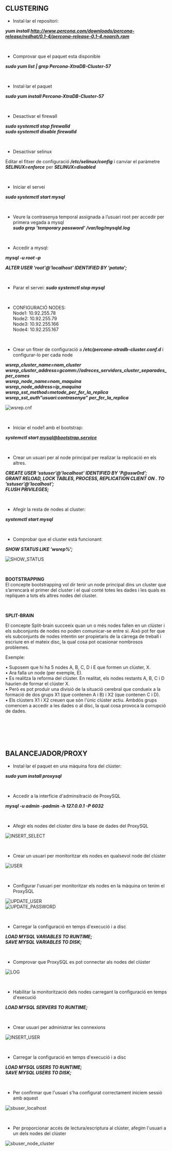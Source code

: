 ## CLUSTERING  


* Instal·lar el repositori:  

***yum install http://www.percona.com/downloads/percona-release/redhat/0.1-4/percona-release-0.1-4.noarch.rpm***  

<br>


* Comprovar que el paquet esta disponible  

***sudo yum list | grep Percona-XtraDB-Cluster-57***  

<br>


* Instal·lar el paquet  

***sudo yum install Percona-XtraDB-Cluster-57***  

<br>


* Desactivar el firewall  

***sudo systemctl stop firewalld***  
***sudo systemctl disable firewalld***

<br>


* Desactivar selinux  

Editar el fitxer de configuració ***/etc/selinux/config*** i canviar el paràmetre ***SELINUX=enforce*** per ***SELINUX=disabled***  

<br>


* Iniciar el servei  

***sudo systemctl start mysql***  

<br>


* Veure la contrasenya temporal assignada a l’usuari root per accedir per primera vegada a mysql  
***sudo grep ’temporary password’ /var/log/mysqld.log***  

<br>


* Accedir a mysql:

***mysql -u root –p***  

***ALTER USER 'root'@'localhost' IDENTIFIED BY 'patata';***  

<br>


* Parar el servei:
***sudo systemctl stop mysql***  

<br>


* CONFIGURACIÓ NODES:  
Node1: 10.92.255.78  
Node2: 10.92.255.79  
Node3: 10.92.255.166  
Node4: 10.92.255.167  


<br>


* Crear un fitxer de configuració a ***/etc/percona-xtradb-cluster.conf.d*** i configurar-lo per cada node  

***wsrep_cluster_name=nom_cluster  
wsrep_cluster_address=gcomm://adreces_servidors_cluster_separades_per_comes  
wsrep_node_name=nom_maquina  
wsrep_node_address=ip_maquina  
wsrep_sst_method=metode_per_fer_la_replica  
wsrep_sst_auth”usuari:contrasenya” per_fer_la_replica***  

![wsrep.cnf](https://github.com/ivanenriquez/BD-M02-M010/blob/master/MP10-UF2/A5/imatges/wsrepconf.JPG)  

<br>


* Iniciar el node1 amb el bootstrap:  

***systemctl start mysql@bootstrap.service***  

<br>


* Crear un usuari per al node principal per realizar la replicació en els altres.

***CREATE USER ’sstuser’@’localhost’ IDENTIFIED BY ’P@ssw0rd’;  
GRANT RELOAD, LOCK TABLES, PROCESS, REPLICATION CLIENT ON *.* TO ’sstuser’@’localhost’;  
FLUSH PRIVILEGES;***  

<br>


* Afegir la resta de nodes al cluster:  

***systemctl start mysql***  

<br>


* Comprobar que el cluster està funcionant:  

***SHOW STATUS LIKE ’wsrep%’;***  

![SHOW_STATUS](https://github.com/ivanenriquez/BD-M02-M010/blob/master/MP10-UF2/A5/imatges/Captura3.JPG)  

<br>


**BOOTSTRAPPING**  
El concepte bootstrapping vol dir tenir un node principal dins un cluster que s’arrencarà el primer del cluster i el qual conté totes les dades i les quals es repliquen a tots els altres nodes del cluster.  

<br>


**SPLIT-BRAIN**  

El concepte Split-brain succeeix quan un o més nodes fallen en un clúster i els subconjunts de nodes no poden comunicar-se entre si. Això pot fer que els subconjunts de nodes intentin ser propietaris de la càrrega de treball i escriure en el mateix disc, la qual cosa pot ocasionar nombrosos problemes.

Exemple:  

•	Suposem que hi ha 5 nodes A, B, C, D i E que formen un clúster, X.  
•	Ara falla un node (per exemple, E).  
•	Es realitza la reforma del clúster. En realitat, els nodes restants A, B, C i D haurien de formar el clúster X.  
•	Però es pot produir una divisió de la situació cerebral que condueix a la formació de dos grups X1 (que contenen A i B) i X2 (que contenen C i D).  
•	Els clústers X1 i X2 creuen que són l'únic clúster actiu. Ambdós grups comencen a accedir a les dades o al disc, la qual cosa provoca la corrupció de dades.  

<br>
<br>
<br>
<br>

## BALANCEJADOR/PROXY    



* Instal·lar el paquet en una màquina fora del clúster:  

***sudo yum install proxysql***  

<br>


* Accedir a la interfície d'adminsitració de ProxySQL  

***mysql -u admin -padmin -h 127.0.0.1 -P 6032***  

<br>


* Afegir els nodes del clúster dins la base de dades del ProxySQL  

![INSERT_SELECT](https://github.com/ivanenriquez/BD-M02-M010/blob/master/MP10-UF2/A5/imatges/AFEGIR_NODES_cLUSTER_BD.JPG)  

<br>


* Crear un usuari per monitoritzar els nodes en qualsevol node del clúster  

![USER](https://github.com/ivanenriquez/BD-M02-M010/blob/master/MP10-UF2/A5/imatges/crear_usuari.JPG)  

<br>


* Configurar l'usuari per monitoritzar els nodes en la màquina on tenim el ProxySQL  

![UPDATE_USER](https://github.com/ivanenriquez/BD-M02-M010/blob/master/MP10-UF2/A5/imatges/usuari_in_proxy_sql.JPG)  
![UPDATE_PASSWORD](https://github.com/ivanenriquez/BD-M02-M010/blob/master/MP10-UF2/A5/imatges/contrasenya_in_proxysql.JPG)  

<br>


* Carregar la configuració en temps d'execució i a disc  

***LOAD MYSQL VARIABLES TO RUNTIME;***  
***SAVE MYSQL VARIABLES TO DISK;***  

<br>

* Comprovar que ProxySQL es pot connectar als nodes del clúster  

![LOG](https://github.com/ivanenriquez/BD-M02-M010/blob/master/MP10-UF2/A5/imatges/monitoring_log_is_enabled.JPG)  

<br>


* Habilitar la monitorització dels nodes carregant la configuració en temps d'execució  

***LOAD MYSQL SERVERS TO RUNTIME;***  

<br>


* Crear usuari per administrar les connexions  

![INSERT_USER](https://github.com/ivanenriquez/BD-M02-M010/blob/master/MP10-UF2/A5/imatges/PROXY_CLIENT_USER.JPG)  

<br>


* Carregar la configuració en temps d'execució i a disc  

***LOAD MYSQL USERS TO RUNTIME;***  
***SAVE MYSQL USERS TO DISK;***  

<br>


* Per confirmar que l'usuari s'ha configurat correctament iniciem sessió amb aquest  

![sbuser_localhost](https://github.com/ivanenriquez/BD-M02-M010/blob/master/MP10-UF2/A5/imatges/access%20sbuser.JPG)  

<br>


* Per proporcionar accés de lectura/escriptura al clúster, afegim l'usuari a un dels nodes del clúster  

![sbuser_node_cluster](https://github.com/ivanenriquez/BD-M02-M010/blob/master/MP10-UF2/A5/imatges/create_user_sbuser.JPG)  

